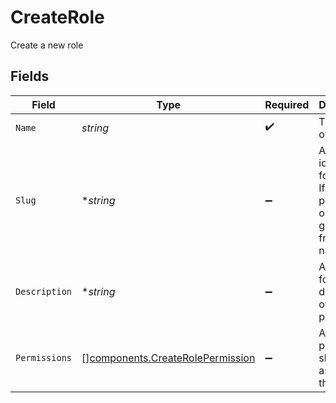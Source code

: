 # CreateRole

Create a new role


## Fields

| Field                                                                                   | Type                                                                                    | Required                                                                                | Description                                                                             |
| --------------------------------------------------------------------------------------- | --------------------------------------------------------------------------------------- | --------------------------------------------------------------------------------------- | --------------------------------------------------------------------------------------- |
| `Name`                                                                                  | *string*                                                                                | :heavy_check_mark:                                                                      | The name of the role.                                                                   |
| `Slug`                                                                                  | **string*                                                                               | :heavy_minus_sign:                                                                      | A unique identifier for the role. If not provided, one will be generated from the name. |
| `Description`                                                                           | **string*                                                                               | :heavy_minus_sign:                                                                      | A long-form description of the role's purpose.                                          |
| `Permissions`                                                                           | [][components.CreateRolePermission](../../models/components/createrolepermission.md)    | :heavy_minus_sign:                                                                      | An array of permission slugs to assign to the role.                                     |
